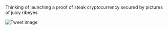 Thinking of launching a proof of steak cryptocurrency secured by pictures of juicy ribeyes.


![Tweet image](/asset/crosspoast/E-yemaaWEAUNZJn.jpg)


